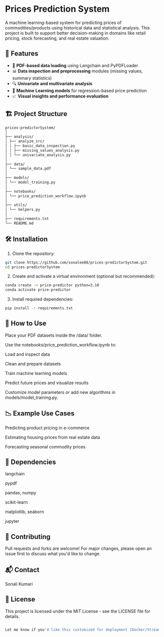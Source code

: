 # Prices Prediction System

A machine learning-based system for predicting prices of commodities/products using historical data and statistical analysis. This project is built to support better decision-making in domains like retail pricing, stock forecasting, and real estate valuation.

## 🚀 Features

- 📂 **PDF-based data loading** using Langchain and PyPDFLoader
- 📊 **Data inspection and preprocessing** modules (missing values, summary statistics)
- 🔍 **Univariate and multivariate analysis**
- 🤖 **Machine Learning models** for regression-based price prediction
- 📈 **Visual insights and performance evaluation**

## 🏗️ Project Structure
```bash
prices-predictorSystem/
│
├── analysis/
│ ├── analyze_src/
│ │ ├── basic_data_inspection.py
│ │ ├── missing_values_analysis.py
│ │ └── univariate_analysis.py
│
├── data/
│ └── sample_data.pdf
│
├── models/
│ └── model_training.py
│
├── notebooks/
│ └── price_prediction_workflow.ipynb
│
├── utils/
│ └── helpers.py
│
├── requirements.txt
└── README.md
```
## 🛠️ Installation

1. Clone the repository:

```bash
git clone https://github.com/sonalee88/prices-predictorSystem.git
cd prices-predictorSystem
```
2. Create and activate a virtual environment (optional but recommended):
```bash
conda create -n price-predictor python=3.10
conda activate price-predictor
```
3. Install required dependencies:
```bash
pip install -r requirements.txt
```
## 📌 How to Use
Place your PDF datasets inside the /data/ folder.

Use the notebooks/price_prediction_workflow.ipynb to:

Load and inspect data

Clean and prepare datasets

Train machine learning models

Predict future prices and visualize results

Customize model parameters or add new algorithms in models/model_training.py.

## 📉 Example Use Cases
Predicting product pricing in e-commerce

Estimating housing prices from real estate data

Forecasting seasonal commodity prices

## 🧩 Dependencies
langchain

pypdf

pandas, numpy

scikit-learn

matplotlib, seaborn

jupyter

## 🤝 Contributing
Pull requests and forks are welcome! For major changes, please open an issue first to discuss what you'd like to change.

## 📬 Contact
Sonali Kumari


## 📄 License
This project is licensed under the MIT License - see the LICENSE file for details.
```bash

Let me know if you'd like this customized for deployment (Docker/Streamlit/Flask), or if you're submitting this for an internship, I can tailor it to match the JD too.

```






